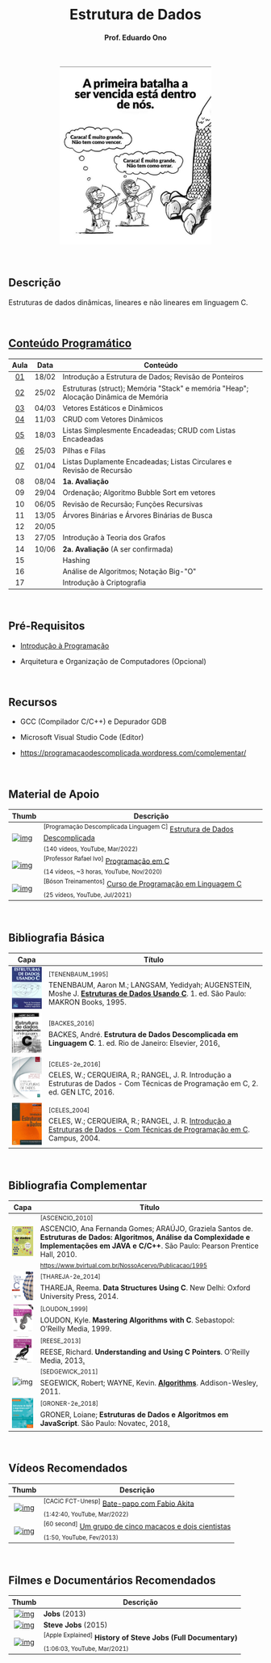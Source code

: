 <br>
<h1 align="center">
Estrutura de Dados
</h1>
<h4 align="center">
Prof. Eduardo Ono
</h4>

<br>

<p align="center">
<img src="./figuras/capa.jpg" alt="img" width="300">
</p>

<br>

## Descrição

Estruturas de dados dinâmicas, lineares e não lineares em linguagem C.

<br>

## [Conteúdo Programático](./conteudo/README.md)

| Aula | Data | Conteúdo |
| :-:  | :-:  | ---      |
| [01] | 18/02 | Introdução a Estrutura de Dados; Revisão de Ponteiros
| [02] | 25/02 | Estruturas (struct); Memória "Stack" e memória "Heap"; Alocação Dinâmica de Memória
| [03] | 04/03 | Vetores Estáticos e Dinâmicos
| [04] | 11/03 | CRUD com Vetores Dinâmicos
| [05] | 18/03 | Listas Simplesmente Encadeadas; CRUD com Listas Encadeadas
| [06] | 25/03 | Pilhas e Filas
| [07] | 01/04 | Listas Duplamente Encadeadas; Listas Circulares e Revisão de Recursão
| 08 | 08/04 | __1a. Avaliação__
| 09 | 29/04 | Ordenação; Algoritmo Bubble Sort em vetores
| 10 | 06/05 | Revisão de Recursão; Funções Recursivas
| 11 | 13/05 | Árvores Binárias e Árvores Binárias de Busca
| 12 | 20/05 | 
| 13 | 27/05 | Introdução à Teoria dos Grafos
| 14 | 10/06 | __2a. Avaliação__ (A ser confirmada)
| 15 |       | Hashing
| 16 |       | Análise de Algoritmos; Notação Big-"O"
| 17 |       | Introdução à Criptografia

[01]: ./aulas/README.md#aula-01
[02]: ./aulas/README.md#aula-02
[03]: ./aulas/README.md#aula-03
[04]: ./aulas/README.md#aula-04
[05]: ./aulas/README.md#aula-05
[06]: ./aulas/README.md#aula-06
[07]: ./aulas/README.md#aula-07

<br>

## Pré-Requisitos

* [Introdução à Programação](https://github.com/eduardo-ono/Introducao-a-Programacao)

* Arquitetura e Organização de Computadores (Opcional)

<br>

## Recursos

* GCC (Compilador C/C++) e Depurador GDB

* Microsoft Visual Studio Code (Editor)

* https://programacaodescomplicada.wordpress.com/complementar/

<br>

## Material de Apoio

| Thumb | Descrição |
| --- | --- |
| [![img](https://img.youtube.com/vi/bryesHll0vY/default.jpg)](https://www.youtube.com/watch?v=bryesHll0vY&list=PL8iN9FQ7_jt6H5m4Gm0H89sybzR9yaaka&index=1) | <sup>[Programação Descomplicada Linguagem C]</sup> [Estrutura de Dados Descomplicada](https://www.youtube.com/playlist?list=PL8iN9FQ7_jt6H5m4Gm0H89sybzR9yaaka)<br><sub>(140 vídeos, YouTube, Mar/2022)</sub>
| [![img](https://img.youtube.com/vi/UPuOQBocY48/default.jpg)](https://youtu.be/UPuOQBocY48) | <sup>[Professor Rafael Ivo]</sup> [Programação em C](https://www.youtube.com/playlist?list=PLvat2X-KHJNZwUCeTeve_S1qqrBOWhaU9)<br><sub>(14 vídeos, ~3 horas, YouTube, Nov/2020)</sub>
| [![img](https://img.youtube.com/vi/cZRuFwzjJ8E/default.jpg)](https://youtu.be/cZRuFwzjJ8E) | <sup>[Bóson Treinamentos]</sup> [Curso de Programação em Linguagem C](https://www.youtube.com/playlist?list=PLucm8g_ezqNqzH7SM0XNjsp25AP0MN82R)<br><sub>(25 vídeos, YouTube, Jul/2021)</sub>

<br>

## Bibliografia Básica

| Capa | Título |
| :-:  | ---    |
| <img src="./referencias/capas/TENENBAUM_1995.jpg" alt="img" width="100px"> | <sup id="TENENBAUM_1995">[TENENBAUM_1995]</sup><br>TENENBAUM, Aaron M.; LANGSAM, Yedidyah; AUGENSTEIN, Moshe J.  <strong>[Estruturas de Dados Usando C](https://www.cin.ufpe.br/~garme/public/(ebook)Estruturas%20de%20Dados%20Usando%20C%20(Tenenbaum).pdf)</strong>. 1. ed. São Paulo: MAKRON Books, 1995.
| <img src="./referencias/capas/BACKES_2016.jpg" alt="img" width="100px"> | <sup id="BACKES_2016">[BACKES_2016]</sup><br>BACKES, André. <strong>Estrutura de Dados Descomplicada em Linguagem C</strong>. 1. ed. Rio de Janeiro: Elsevier, 2016[.](https://app.box.com/s/5x0rmierd1unonsdp7ox9iuwg3vskekc)
| <img src="./referencias/capas/CELES-2e_2016.jpg" alt="img" width="100px"> | <sup id="CELES-2e_2016">[CELES-2e_2016]</sup><br>CELES, W.; CERQUEIRA, R.; RANGEL, J. R. Introdução a Estruturas de Dados - Com Técnicas de Programação em C, 2. ed. GEN LTC, 2016.
| <img src="./referencias/capas/CELES_2004.jpg" alt="img" width="100px"> | <sup id="CELES_2004">[CELES_2004]</sup><br>CELES, W.; CERQUEIRA, R.; RANGEL, J. R. [Introdução a Estruturas de Dados - Com Técnicas de Programação em C](https://archive.org/details/introducaoaestruturadedados/). Campus, 2004.

<br>

## Bibliografia Complementar

| Capa | Título |
| :-:  | ---    |
| <img src="./referencias/capas/ASCENCIO_2010.jpg" alt="img" width="100px"> | <sup id="ASCENCIO_2010">[ASCENCIO_2010]</sup><br>ASCENCIO, Ana Fernanda Gomes; ARAÚJO, Graziela Santos de. __Estruturas de Dados: Algoritmos, Análise da Complexidade e Implementações em JAVA e C/C++__. São Paulo: Pearson Prentice Hall, 2010.<br><sub>https://www.bvirtual.com.br/NossoAcervo/Publicacao/1995</sub>
| <img src="./referencias/capas/THAREJA-2e_2014.jpg" alt="img" width="100px"> | <sup id="THAREJA-2e_2014">[THAREJA-2e_2014]</sup><br>THAREJA, Reema. __Data Structures Using C__. New Delhi: Oxford University Press, 2014.
| <img src="./referencias/capas/LOUDON_1999.jpg" alt="img" width="100px"> | <sup id="LOUDON_1999">[LOUDON_1999]</sup><br>LOUDON, Kyle. __Mastering Algorithms with C__. Sebastopol: O’Reilly Media, 1999.
| <img src="./referencias/capas/REESE_2013.jpg" alt="img" width="100px"> | <sup id="REESE_2013">[REESE_2013]</sup><br>REESE, Richard. __Understanding and Using C Pointers__. O'Reilly Media, 2013[.](https://app.box.com/s/cbp98oofhokip0yki3gh7khz6zb6htgq)
| <img src="https://algs4.cs.princeton.edu/cover.png" alt="img" width="100px"> | <sup id="SEDGEWICK_2011">[SEDGEWICK_2011]</sup><br>SEGEWICK, Robert; WAYNE, Kevin. [__Algorithms__](https://algs4.cs.princeton.edu/home/). Addison-Wesley, 2011.
| <img src="./referencias/capas/GRONER-2e_2018.png" alt="img" width="100px"> | <sup>[GRONER-2e_2018]</sup><br>GRONER, Loiane; __Estruturas de Dados e Algoritmos em JavaScript__. São Paulo: Novatec, 2018[.](https://app.box.com/s/ad9284w4gaxfyi3s6jtngy9i2wjnnx2k)

<br>

## Vídeos Recomendados

| Thumb | Descrição |
| :-: | --- |
| [![img](https://img.youtube.com/vi/i_STkDJ3z5s/default.jpg)](https://www.youtube.com/watch?v=i_STkDJ3z5s) | <sup>[CACiC FCT-Unesp]</sup> [Bate-papo com Fabio Akita](https://www.youtube.com/watch?v=i_STkDJ3z5s)<br><sub>(1:42:40, YouTube, Mar/2022)</sub>
| [![img](https://img.youtube.com/vi/ZAQtwFpkksw/default.jpg)](https://www.youtube.com/watch?v=ZAQtwFpkksw) | <sup>[60 second]</sup> [Um grupo de cinco macacos e dois cientistas](https://www.youtube.com/watch?v=ZAQtwFpkksw)<br><sub>(1:50, YouTube, Fev/2013)</sub>

<br>

## Filmes e Documentários Recomendados

| Thumb | Descrição |
| :-: | --- |
| [![img](https://img.youtube.com/vi/SH1jKZwcS9Y/default.jpg)](https://www.youtube.com/watch?v=SH1jKZwcS9Y) | __Jobs__ (2013)
| [![img](https://img.youtube.com/vi/aEr6K1bwIVs/default.jpg)](https://www.youtube.com/watch?v=aEr6K1bwIVs) | __Steve Jobs__ (2015)
| [![img](https://img.youtube.com/vi/s4pVFLUlx8g/default.jpg)](https://www.youtube.com/watch?v=s4pVFLUlx8g) | <sup>[Apple Explained]</sup> __History of Steve Jobs (Full Documentary)__<br><sub>(1:06:03, YouTube, Mar/2021)</sub>

<br>
